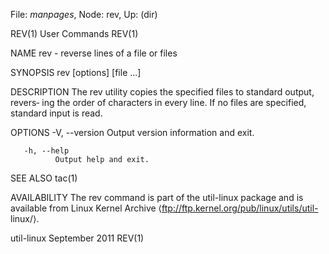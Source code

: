 File: *manpages*,  Node: rev,  Up: (dir)

REV(1)                           User Commands                          REV(1)



NAME
       rev - reverse lines of a file or files

SYNOPSIS
       rev [options] [file ...]

DESCRIPTION
       The  rev utility copies the specified files to standard output, revers‐
       ing the order of characters in every line.  If no files are  specified,
       standard input is read.

OPTIONS
       -V, --version
              Output version information and exit.

       -h, --help
              Output help and exit.

SEE ALSO
       tac(1)

AVAILABILITY
       The rev command is part of the util-linux package and is available from
       Linux   Kernel   Archive    ⟨ftp://ftp.kernel.org/pub/linux/utils/util-
       linux/⟩.



util-linux                      September 2011                          REV(1)
